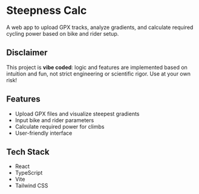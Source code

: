 # Steepness Calc

A web app to upload GPX tracks, analyze gradients, and calculate required cycling power based on bike and rider setup.

## Disclaimer

This project is **vibe coded**: logic and features are implemented based on intuition and fun, not strict engineering or scientific rigor. Use at your own risk!

## Features

- Upload GPX files and visualize steepest gradients
- Input bike and rider parameters
- Calculate required power for climbs
- User-friendly interface

## Tech Stack

- React
- TypeScript
- Vite
- Tailwind CSS
